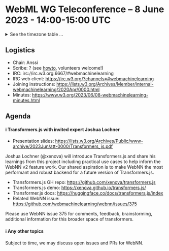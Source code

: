# WebML WG Teleconference – 8 June 2023 - 14:00-15:00 UTC

<details><summary>See the timezone table ...</summary>
<table>
<tr><td> San Francisco (U.S.A. - California) <td> Thu, 8 June 2022 <td> 07:00 <td> UTC-7 hours
<tr><td> Boston (U.S.A. - Massachusetts) <td> Thu, 8 June 2022 <td> 10:00 <td> UTC-4 hours
<tr><td> London (United Kingdom - England) <td> Thu, 8 June 2022 <td> 15:00 <td> UTC+1 hours
<tr><td> Berlin (Germany) <td> Thu, 8 June 2022 <td> 16:00 <td> UTC+2 hours
<tr><td> Helsinki (Finland) <td> Thu, 8 June 2022 <td> 17:00 <td> UTC+3 hours
<tr><td> Shanghai (China) <td> Thu, 8 June 2022 <td> 22:00 <td> UTC+8 hours
<tr><td> Tokyo (Japan) <td> Thu, 8 June 2022 <td> 23:00 <td> UTC+9 hours
<tr><td> Corresponding UTC (GMT) <td> Thu, 8 June 2022 <td colspan=2> 14:00 UTC
</table>

Other locations: https://www.timeanddate.com/worldclock/fixedtime.html?iso=20230608T14
</details>

## Logistics

* Chair: Anssi
* Scribe: ? (see [howto](https://github.com/webmachinelearning/meetings/blob/main/scribe-howto.md), volunteers welcome!)
* IRC: irc://irc.w3.org:6667/#webmachinelearning
* IRC web client: https://irc.w3.org/?channels=#webmachinelearning
* Joining instructions: https://lists.w3.org/Archives/Member/internal-webmachinelearning/2020Apr/0000.html
* Minutes: https://www.w3.org/2023/06/08-webmachinelearning-minutes.html

## Agenda

#### ℹ️ Transformers.js with invited expert Joshua Lochner

- Presentation slides: https://lists.w3.org/Archives/Public/www-archive/2023Jun/att-0000/Transformers_js.pdf

Joshua Lochner (@xenova) will introduce Transformers.js and share his learnings from this project including practical use cases to help inform the WebNN v2 feature work. Our shared aspiration is to make WebNN the most performant and robust backend for a future version of Transformers.js.
  
- Transformers.js GH repo: https://github.com/xenova/transformers.js
- Transformers.js demo: https://xenova.github.io/transformers.js/  
- Transformer.js docs: https://huggingface.co/docs/transformers.js/index
- Related WebNN issue: https://github.com/webmachinelearning/webnn/issues/375

Please use WebNN issue 375 for comments, feedback, brainstorming, additional information for this broader space of transformers.

#### ℹ️ Any other topics
  
Subject to time, we may discuss open issues and PRs for WebNN.
